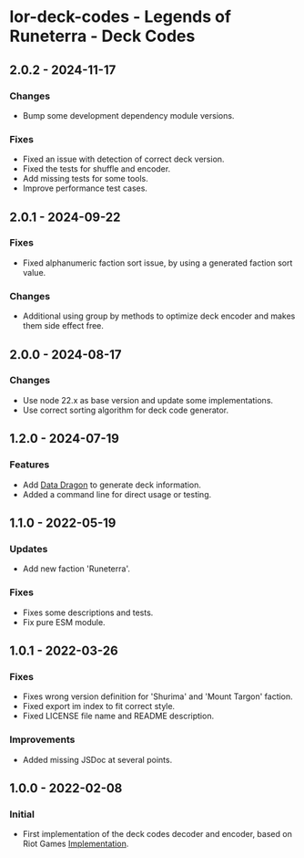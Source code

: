 # lor-deck-codes - Legends of Runeterra - Deck Codes

## 2.0.2 - 2024-11-17

### Changes

- Bump some development dependency module versions.

### Fixes

- Fixed an issue with detection of correct deck version.
- Fixed the tests for shuffle and encoder.
- Add missing tests for some tools.
- Improve performance test cases.

## 2.0.1 - 2024-09-22

### Fixes

- Fixed alphanumeric faction sort issue, by using a generated faction sort value.

### Changes

- Additional using group by methods to optimize deck encoder and makes them side effect free.

## 2.0.0 - 2024-08-17

### Changes

- Use node 22.x as base version and update some implementations.
- Use correct sorting algorithm for deck code generator.

## 1.2.0 - 2024-07-19

### Features

- Add [Data Dragon](https://developer.riotgames.com/docs/lor#data-dragon) to generate deck information.
- Added a command line for direct usage or testing.

## 1.1.0 - 2022-05-19

### Updates

- Add new faction 'Runeterra'.

### Fixes

- Fixes some descriptions and tests.
- Fix pure ESM module.

## 1.0.1 - 2022-03-26

### Fixes

- Fixes wrong version definition for 'Shurima' and 'Mount Targon' faction.
- Fixed export im index to fit correct style.
- Fixed LICENSE file name and README description.

### Improvements

- Added missing JSDoc at several points.

## 1.0.0 - 2022-02-08

### Initial

- First implementation of the deck codes decoder and encoder, based on Riot Games [Implementation](https://github.com/RiotGames/LoRDeckCodes).
